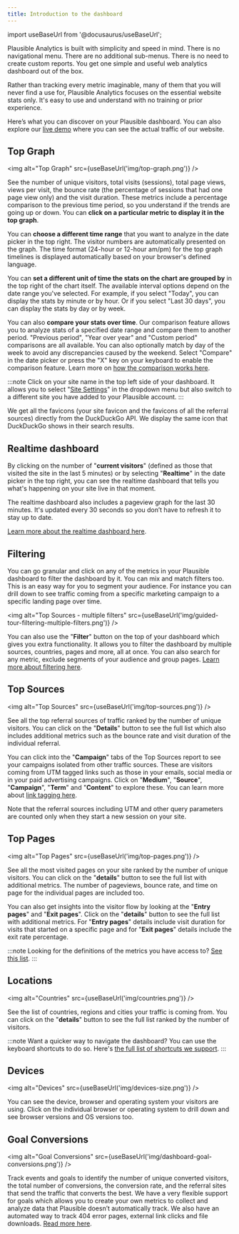 ```yaml
---
title: Introduction to the dashboard
--- 
```


import useBaseUrl from '@docusaurus/useBaseUrl';

Plausible Analytics is built with simplicity and speed in mind. There is no navigational menu. There are no additional sub-menus. There is no need to create custom reports. You get one simple and useful web analytics dashboard out of the box.

Rather than tracking every metric imaginable, many of them that you will never find a use for, Plausible Analytics focuses on the essential website stats only. It's easy to use and understand with no training or prior experience.

Here’s what you can discover on your Plausible dashboard. You can also explore our [live demo](https://plausible.io/plausible.io) where you can see the actual traffic of our website.

## Top Graph

<img alt="Top Graph" src={useBaseUrl('img/top-graph.png')} />

See the number of unique visitors, total visits (sessions), total page views, views per visit, the bounce rate (the percentage of sessions that had one page view only) and the visit duration. These metrics include a percentage comparison to the previous time period, so you understand if the trends are going up or down. You can **click on a particular metric to display it in the top graph**.

You can **choose a different time range** that you want to analyze in the date picker in the top right. The visitor numbers are automatically presented on the graph. The time format (24-hour or 12-hour am/pm) for the top graph timelines is displayed automatically based on your browser's defined language.

You can **set a different unit of time the stats on the chart are grouped by** in the top right of the chart itself. The available interval options depend on the date range you've selected. For example, if you select "Today", you can display the stats by minute or by hour. Or if you select "Last 30 days", you can display the stats by day or by week.

You can also **compare your stats over time**. Our comparison feature allows you to analyze stats of a specified date range and compare them to another period. "Previous period", "Year over year" and "Custom period" comparisons are all available. You can also optionally match by day of the week to avoid any discrepancies caused by the weekend. Select "Compare" in the date picker or press the "X" key on your keyboard to enable the comparison feature. Learn more on [how the comparison works here](compare-stats.md).

:::note
Click on your site name in the top left side of your dashboard. It allows you to select "[Site Settings](website-settings.md)" in the dropdown menu but also switch to a different site you have added to your Plausible account.
:::

We get all the favicons (your site favicon and the favicons of all the referral sources) directly from the DuckDuckGo API. We display the same icon that DuckDuckGo shows in their search results.

## Realtime dashboard

By clicking on the number of "**current visitors**" (defined as those that visited the site in the last 5 minutes) or by selecting "**Realtime**" in the date picker in the top right, you can see the realtime dashboard that tells you what's happening on your site live in that moment. 

The realtime dashboard also includes a pageview graph for the last 30 minutes. It's updated every 30 seconds so you don’t have to refresh it to stay up to date.

[Learn more about the realtime dashboard here](realtime-dashboard.md).

## Filtering

You can go granular and click on any of the metrics in your Plausible dashboard to filter the dashboard by it. You can mix and match filters too. This is an easy way for you to segment your audience. For instance you can drill down to see traffic coming from a specific marketing campaign to a specific landing page over time.

<img alt="Top Sources - multiple filters" src={useBaseUrl('img/guided-tour-filtering-multiple-filters.png')} />

You can also use the "**Filter**" button on the top of your dashboard which gives you extra functionality. It allows you to filter the dashboard by multiple sources, countries, pages and more, all at once. You can also search for any metric, exclude segments of your audience and group pages. [Learn more about filtering here](filters-segments.md).

## Top Sources

<img alt="Top Sources" src={useBaseUrl('img/top-sources.png')} />

See all the top referral sources of traffic ranked by the number of unique visitors. You can click on the "**Details**" button to see the full list which also includes additional metrics such as the bounce rate and visit duration of the individual referral.
 
You can click into the "**Campaign**" tabs of the Top Sources report to see your campaigns isolated from other traffic sources. These are visitors coming from UTM tagged links such as those in your emails, social media or in your paid advertising campaigns. Click on "**Medium**", "**Source**", "**Campaign**", "**Term**" and "**Content**" to explore these. You can learn more about [link tagging here](manual-link-tagging.md).

Note that the referral sources including UTM and other query parameters are counted only when they start a new session on your site.

## Top Pages

<img alt="Top Pages" src={useBaseUrl('img/top-pages.png')} />

See all the most visited pages on your site ranked by the number of unique visitors. You can click on the "**details**" button to see the full list with additional metrics. The number of pageviews, bounce rate, and time on page for the individual pages are included too.

You can also get insights into the visitor flow by looking at the "**Entry pages**" and "**Exit pages**". Click on the "**details**" button to see the full list with additional metrics. For "**Entry pages**" details include visit duration for visits that started on a specific page and for "**Exit pages**" details include the exit rate percentage.

:::note
Looking for the definitions of the metrics you have access to? [See this list](metrics-definitions.md).
:::

## Locations

<img alt="Countries" src={useBaseUrl('img/countries.png')} />

See the list of countries, regions and cities your traffic is coming from. You can click on the "**details**" button to see the full list ranked by the number of visitors.

:::note
Want a quicker way to navigate the dashboard? You can use the keyboard shortcuts to do so. Here's [the full list of shortcuts we support](keyboard-shortcuts.md).
:::

## Devices

<img alt="Devices" src={useBaseUrl('img/devices-size.png')} />

You can see the device, browser and operating system your visitors are using. Click on the individual browser or operating system to drill down and see browser versions and OS versions too.

## Goal Conversions

<img alt="Goal Conversions" src={useBaseUrl('img/dashboard-goal-conversions.png')} />

Track events and goals to identify the number of unique converted visitors, the total number of conversions, the conversion rate, and the referral sites that send the traffic that converts the best. We have a very flexible support for goals which allows you to create your own metrics to collect and analyze data that Plausible doesn’t automatically track. We also have an automated way to track 404 error pages, external link clicks and file downloads. [Read more here](goal-conversions.md).
